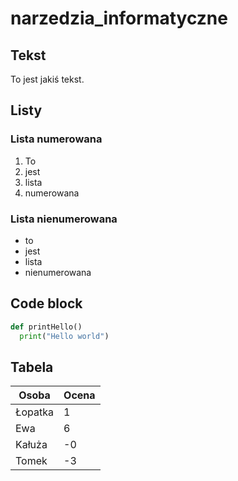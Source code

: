 # narzedzia_informatyczne
## Tekst
To jest jakiś tekst.
## Listy
### Lista numerowana
1. To
2. jest
3. lista
4. numerowana 
### Lista nienumerowana 
* to
* jest
* lista
* nienumerowana
## Code block
```python
def printHello()
  print("Hello world")
```
## Tabela
| Osoba | Ocena | 
|-------|-------|
| Łopatka | 1 |
| Ewa | 6 |
| Kałuża | -0 |
| Tomek | -3 |
